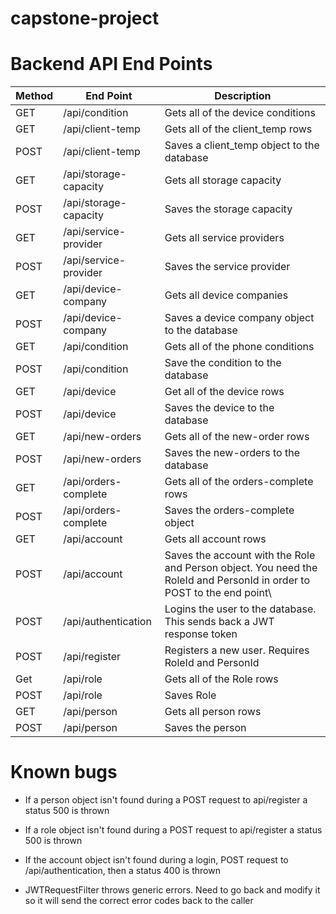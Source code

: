 # capstone-project

# Backend API End Points
Method        |   End Point    | Description
------------- | -------------  | -----------
GET           | /api/condition | Gets all of the device conditions
GET           | /api/client-temp | Gets all of the client_temp rows
POST          | /api/client-temp | Saves a client_temp object to the database
GET           | /api/storage-capacity | Gets all storage capacity
POST          | /api/storage-capacity | Saves the storage capacity
GET           | /api/service-provider | Gets all service providers
POST          | /api/service-provider | Saves the service provider 
GET           | /api/device-company | Gets all device companies
POST          | /api/device-company | Saves a device company object to the database
GET           | /api/condition      | Gets all of the phone conditions
POST          | /api/condition      | Save the condition to the database
GET           | /api/device         | Get all of the device rows 
POST          | /api/device         | Saves the device to the database 
GET           | /api/new-orders     | Gets all of the new-order rows 
POST          | /api/new-orders     | Saves the new-orders to the database
GET           | /api/orders-complete | Gets all of the orders-complete rows
POST          | /api/orders-complete | Saves the orders-complete object 
GET           | /api/account | Gets all account rows 
POST          | /api/account | Saves the account with the Role and Person object. You need the RoleId and PersonId in order to POST to the end point\
POST          | /api/authentication | Logins the user to the database. This sends back a JWT response token
POST          | /api/register       | Registers a new user. Requires RoleId and PersonId
Get           | /api/role           | Gets all of the Role rows 
POST          | /api/role           | Saves Role 
GET           | /api/person | Gets all person rows 
POST          | /api/person | Saves the person 




# Known bugs
- If a person object isn't found during a POST request to api/register a status 500 is thrown
- If a role object isn't found during a POST request to api/register a status 500 is thrown
- If the account object isn't found during a login, POST request to /api/authentication, then a status 400 is thrown 

- JWTRequestFilter throws generic errors. Need to go back and modify it so it will send the correct error codes
back to the caller